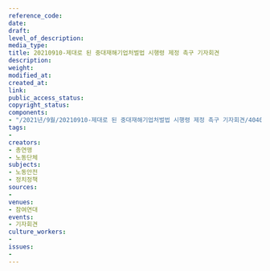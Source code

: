 ```yaml
---
reference_code: 
date: 
draft: 
level_of_description: 
media_type: 
title: 20210910-제대로 된 중대재해기업처벌법 시행령 제정 촉구 기자회견
description: 
weight: 
modified_at: 
created_at: 
link: 
public_access_status: 
copyright_status: 
components:
- "/2021년/9월/20210910-제대로 된 중대재해기업처벌법 시행령 제정 촉구 기자회견/404094_61733_1945.jpg"
tags:
- 
creators:
- 총연맹
- 노동단체
subjects:
- 노동안전
- 정치정책
sources:
- 
venues:
- 참여연대
events:
- 기자회견
culture_workers:
- 
issues:
- 
---
```

